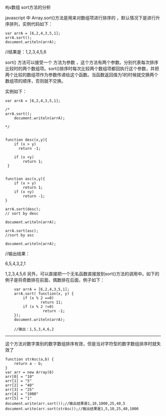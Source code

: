 #js数组 sort方法的分析

javascript 中 Array.sort()方法是用来对数组项进行排序的 ，默认情况下是进行升序排列，实例代码如下：

    var arrA = [6,2,4,3,5,1];
    arrA.sort();
    document.writeln(arrA);
//结果是：1,2,3,4,5,6 

sort() 方法可以接受一个 方法为参数 ，这个方法有两个参数。分别代表每次排序比较时的两个数组项。sort()排序时每次比较两个数组项都回执行这个参数，并把两个比较的数组项作为参数传递给这个函数。当函数返回值为1的时候就交换两个数组项的顺序，否则就不交换。

实例如下：
 
    var arrA = [6,2,4,3,5,1];
    
	/*
	arrA.sort();
	    document.writeln(arrA);
	    
	*/
	
	    
	function desc(x,y){        
		if (x > y)  
	      return -1;
	        
		if (x <y)          
			return 1;
	 }
	
	    
	function asc(x,y){ 
		if (x > y)         
			return 1;
		if (x <y)          
			return -1;
	}

    arrA.sort(desc);    
	// sort by desc

    document.writeln(arrA);

    arrA.sort(asc);    
	//sort by asc

    document.writeln(arrA);

//输出结果：

6,5,4,3,2,1
 
1,2,3,4,5,6 
另外，可以直接把一个无名函数直接放到sort()方法的调用中。如下的例子是将奇数排在前面，偶数排在后面，例子如下：
 
        var arrA = [6,2,4,3,5,1];
        arrA.sort( function(x, y) {            
			if (x % 2 ==0)  
		            return 11;
			if (x % 2 !=0)        
		             return -1;
		});
		document.writeln(arrA);
		
		//输出：1,5,3,4,6,2 

------


这个方法对数字类别的数字数组排序有效，但是当对字符型的数字数组排序时就失效了

	function strAsc(a,b) {
		return a - b;
	}
	var arr = new Array(6)
	arr[0] = "10"
	arr[1] = "5"
	arr[2] = "40"
	arr[3] = "25"
	arr[4] = "1000"
	arr[5] = "1"
	document.write(arr.sort());//输出结果是1,10,1000,25,40,5
	document.write(arr.sort(strAsc));//输出结果是1,5,10,25,40,1000